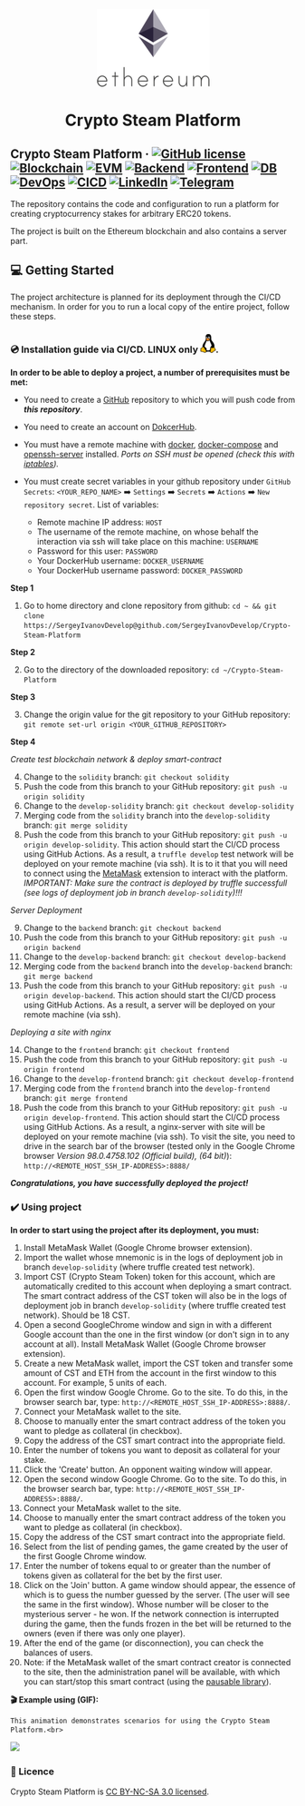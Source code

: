 <p align="center">
  <a href="https://github.com/SergeyIvanovDevelop/Crypto-Steam-Platform">
    <img alt="Crypto Steam Platform" src="./resources/CSP.png" />
  </a>
</p>
<h1 align="center">
  Crypto Steam Platform
</h1>

## Crypto Steam Platform &middot; [![GitHub license](https://img.shields.io/badge/license-CC%20BY--NC--SA%203.0-blue)](./LICENSE) [![Blockchain](https://img.shields.io/badge/blockchain-Ethereum-yellowgreen)](https://ethereum.org/en/) [![EVM](https://img.shields.io/badge/EVM-solidity-lightgrey)](https://docs.soliditylang.org/en/v0.8.14/) [![Backend](https://img.shields.io/badge/backend-node.js-red)](https://nodejs.org/en/) [![Frontend](https://img.shields.io/badge/frontend-javascript-yellow)](https://en.wikipedia.org/wiki/JavaScript) [![DB](https://img.shields.io/badge/database-mongoDB-blueviolet)](https://www.mongodb.com/) [![DevOps](https://img.shields.io/badge/devops-docker-ff69b4)](https://www.docker.com/) [![CICD](https://img.shields.io/badge/ci%2Fcd-github%20actions-lightgrey)](https://github.com/features/actions) [![LinkedIn](https://img.shields.io/badge/linkedin-Sergey%20Ivanov-blue)](https://www.linkedin.com/in/sergey-ivanov-33413823a/) [![Telegram](https://img.shields.io/badge/telegram-%40SergeyIvanov__dev-blueviolet)](https://t.me/SergeyIvanov_dev) ##

The repository contains the code and configuration to run a platform for creating cryptocurrency stakes for arbitrary ERC20 tokens.

The project is built on the Ethereum blockchain and also contains a server part.

## :computer: Getting Started  ##

The project architecture is planned for its deployment through the CI/CD mechanism. In order for you to run a local copy of the entire project, follow these steps.

### :cd: Installation guide via CI/CD. LINUX only ![This is an image](./resources/linux.png).

**In order to be able to deploy a project, a number of prerequisites must be met:**

- You need to create a [GitHub](https://github.com) repository to which you will push code from ***this repository***.
- You need to create an account on [DokcerHub](https://hub.docker.com/).
- You must have a remote machine with [docker](https://www.docker.com/), [docker-compose](https://docs.docker.com/compose/) and [openssh-server](https://www.openssh.com/) installed. *Ports on SSH must be opened (check this with [iptables](https://en.wikipedia.org/wiki/Iptables)).*
- You must create secret variables in your github repository under `GitHub Secrets`: `<YOUR_REPO_NAME>` :arrow_right: `Settings` :arrow_right: `Secrets` :arrow_right: `Actions` :arrow_right: `New repository secret`. List of variables:

  - Remote machine IP address: `HOST`
  - The username of the remote machine, on whose behalf the interaction via ssh will take place on this machine: `USERNAME`
  - Password for this user: `PASSWORD`
  - Your DockerHub username: `DOCKER_USERNAME`
  - Your DockerHub username password: `DOCKER_PASSWORD`


**Step 1**

1. Go to home directory and clone repository from github: `cd ~ && git clone https://SergeyIvanovDevelop@github.com/SergeyIvanovDevelop/Crypto-Steam-Platform`

**Step 2**<br>

2. Go to the directory of the downloaded repository: `cd ~/Crypto-Steam-Platform`

**Step 3**<br>

3. Change the origin value for the git repository to your GitHub repository: `git remote set-url origin <YOUR_GITHUB_REPOSITORY>`

**Step 4**<br>

_Create test blockchain network & deploy smart-contract_<br>

4. Change to the `solidity` branch: ```git checkout solidity```<br>
5. Push the code from this branch to your GitHub repository: ```git push -u origin solidity```<br>
6. Change to the `develop-solidity` branch: ```git checkout develop-solidity```<br>
7. Merging code from the `solidity` branch into the `develop-solidity` branch: ```git merge solidity```<br>
8. Push the code from this branch to your GitHub repository: ```git push -u origin develop-solidity```. This action should start the CI/CD process using GitHub Actions. As a result, a `truffle develop` test network will be deployed on your remote machine (via ssh). It is to it that you will need to connect using the [MetaMask](https://metamask.io/) extension to interact with the platform.<br>_IMPORTANT: Make sure the contract is deployed by truffle successfull (see logs of deployment job in branch `develop-solidity`)!!!_<br>

_Server Deployment_<br>

9. Change to the `backend` branch: ```git checkout backend```<br>
10. Push the code from this branch to your GitHub repository: ```git push -u origin backend```<br>
11. Change to the `develop-backend` branch: ```git checkout develop-backend```<br>
12. Merging code from the `backend` branch into the `develop-backend` branch: ```git merge backend```<br>
13. Push the code from this branch to your GitHub repository: ```git push -u origin develop-backend```. This action should start the CI/CD process using GitHub Actions. As a result, a server will be deployed on your remote machine (via ssh).<br>

_Deploying a site with nginx_<br>

14. Change to the `frontend` branch: ```git checkout frontend```<br>
15. Push the code from this branch to your GitHub repository: ```git push -u origin frontend```<br>
16. Change to the `develop-frontend` branch: ```git checkout develop-frontend```<br>
17. Merging code from the `frontend` branch into the `develop-frontend` branch: ```git merge frontend```<br>
18. Push the code from this branch to your GitHub repository: ```git push -u origin develop-frontend```. This action should start the CI/CD process using GitHub Actions. As a result, a nginx-server with site will be deployed on your remote machine (via ssh). To visit the site, you need to drive in the search bar of the browser (tested only in the Google Chrome browser _Version 98.0.4758.102 (Official build), (64 bit)_): `http://<REMOTE_HOST_SSH_IP-ADDRESS>:8888/`<br>

***Congratulations, you have successfully deployed the project!***<br>

### :heavy_check_mark: Using project ###

**In order to start using the project after its deployment, you must:**<br>
1. Install MetaMask Wallet (Google Chrome browser extension).<br>
2. Import the wallet whose mnemonic is in the logs of deployment job in branch `develop-solidity` (where truffle created test network).<br>
3. Import CST (Crypto Steam Token) token for this account, which are automatically credited to this account when deploying a smart contract. The smart contract address of the CST token will also be in the logs of deployment job in branch `develop-solidity` (where truffle created test network). Should be 18 CST.<br>
4. Open a second GoogleChrome window and sign in with a different Google account than the one in the first window (or don't sign in to any account at all). Install MetaMask Wallet (Google Chrome browser extension).<br>
5. Create a new MetaMask wallet, import the CST token and transfer some amount of CST and ETH from the account in the first window to this account. For example, 5 units of each.<br>
6. Open the first window Google Chrome. Go to the site. To do this, in the browser search bar, type: `http://<REMOTE_HOST_SSH_IP-ADDRESS>:8888/`.<br>
7. Connect your MetaMask wallet to the site.<br>
8. Choose to manually enter the smart contract address of the token you want to pledge as collateral (in checkbox).<br>
9. Copy the address of the CST smart contract into the appropriate field.<br>
10. Enter the number of tokens you want to deposit as collateral for your stake.<br>
11. Click the 'Create' button. An opponent waiting window will appear.<br>
12. Open the second window Google Chrome. Go to the site. To do this, in the browser search bar, type: `http://<REMOTE_HOST_SSH_IP-ADDRESS>:8888/`.<br>
13. Connect your MetaMask wallet to the site.<br>
14. Choose to manually enter the smart contract address of the token you want to pledge as collateral (in checkbox).<br>
15. Copy the address of the CST smart contract into the appropriate field.<br>
16. Select from the list of pending games, the game created by the user of the first Google Chrome window.<br>
17. Enter the number of tokens equal to or greater than the number of tokens given as collateral for the bet by the first user.<br>
18. Click on the 'Join' button. A game window should appear, the essence of which is to guess the number guessed by the server. (The user will see the same in the first window). Whose number will be closer to the mysterious server - he won. If the network connection is interrupted during the game, then the funds frozen in the bet will be returned to the owners (even if there was only one player).<br>
19. After the end of the game (or disconnection), you can check the balances of users.<br>
20. Note: if the MetaMask wallet of the smart contract creator is connected to the site, then the administration panel will be available, with which you can start/stop this smart contract (using the [pausable library](https://github.com/OpenZeppelin/openzeppelin-contracts/blob/master/contracts/security/Pausable.sol)).<br>

**:clapper: Example using (GIF):**<br>

	This animation demonstrates scenarios for using the Crypto Steam Platform.<br>
![](./resources/CSP.gif)

### :bookmark_tabs: Licence ###
Crypto Steam Platform is [CC BY-NC-SA 3.0 licensed](./LICENSE).

